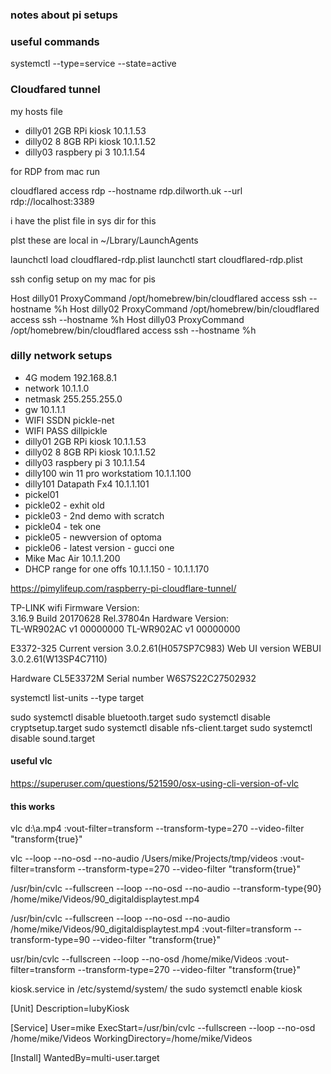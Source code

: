 ### notes about pi setups

### useful commands

systemctl --type=service --state=active

### Cloudfared tunnel

my hosts file
 - dilly01 2GB RPi kiosk 10.1.1.53
  - dilly02 8 8GB RPi kiosk 10.1.1.52
  - dilly03 raspbery pi 3 10.1.1.54


for RDP from mac run

cloudflared access rdp --hostname rdp.dilworth.uk --url rdp://localhost:3389

i have the plist file in sys dir for this

plst
these are local in ~/Lbrary/LaunchAgents

launchctl load cloudflared-rdp.plist
launchctl start cloudflared-rdp.plist


ssh config setup on my mac for pis

Host dilly01
  ProxyCommand /opt/homebrew/bin/cloudflared access ssh --hostname %h
Host dilly02
  ProxyCommand /opt/homebrew/bin/cloudflared access ssh --hostname %h
Host dilly03
  ProxyCommand /opt/homebrew/bin/cloudflared access ssh --hostname %h


### dilly network setups



  - 4G modem 192.168.8.1
  - network 10.1.1.0
  - netmask 255.255.255.0
  - gw 10.1.1.1
  - WIFI SSDN pickle-net
  - WIFI PASS dillpickle
  - dilly01 2GB RPi kiosk 10.1.1.53
  - dilly02 8 8GB RPi kiosk 10.1.1.52
  - dilly03 raspbery pi 3 10.1.1.54
  - dilly100 win 11 pro workstatiom 10.1.1.100
  - dilly101 Datapath Fx4 10.1.1.101
  - pickel01
  - pickle02 - exhit old
  - pickle03 - 2nd demo with scratch
  - pickle04 - tek one
  - pickle05 - newversion of optoma
  - pickle06 - latest version - gucci one
  - Mike Mac Air 10.1.1.200
  - DHCP range for one offs 10.1.1.150 - 10.1.1.170




https://pimylifeup.com/raspberry-pi-cloudflare-tunnel/

TP-LINK wifi
Firmware Version:	
3.16.9 Build 20170628 Rel.37804n
Hardware Version:	
TL-WR902AC v1 00000000
TL-WR902AC v1 00000000



E3372-325
Current version 3.0.2.61(H057SP7C983)
Web UI version WEBUI 3.0.2.61(W13SP4C7110)

Hardware CL5E3372M
Serial number W6S7S22C27502932



systemctl list-units --type target

sudo systemctl disable bluetooth.target
sudo systemctl disable cryptsetup.target
sudo systemctl disable nfs-client.target
sudo systemctl disable sound.target


#### useful vlc
https://superuser.com/questions/521590/osx-using-cli-version-of-vlc

#### this works
vlc d:\a.mp4 :vout-filter=transform --transform-type=270 --video-filter "transform{true}"

vlc --loop --no-osd --no-audio /Users/mike/Projects/tmp/videos :vout-filter=transform --transform-type=270 --video-filter "transform{true}"

/usr/bin/cvlc --fullscreen --loop --no-osd --no-audio --transform-type{90} /home/mike/Videos/90_digitaldisplaytest.mp4

/usr/bin/cvlc --fullscreen --loop --no-osd --no-audio /home/mike/Videos/90_digitaldisplaytest.mp4 :vout-filter=transform --transform-type=90 --video-filter "transform{true}"

usr/bin/cvlc --fullscreen --loop --no-osd /home/mike/Videos :vout-filter=transform --transform-type=270 --video-filter "transform{true}"

kiosk.service in /etc/systemd/system/
the sudo systemctl enable kiosk

[Unit]
Description=lubyKiosk

[Service]
User=mike
ExecStart=/usr/bin/cvlc --fullscreen --loop --no-osd /home/mike/Videos
WorkingDirectory=/home/mike/Videos

[Install]
WantedBy=multi-user.target
